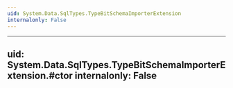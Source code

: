 ```yaml
---
uid: System.Data.SqlTypes.TypeBitSchemaImporterExtension
internalonly: False
---
```


---
uid: System.Data.SqlTypes.TypeBitSchemaImporterExtension.#ctor
internalonly: False
---
